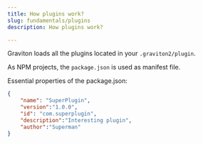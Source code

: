 ```yaml
---
title: How plugins work?
slug: fundamentals/plugins
description: How plugins work?

---
```



Graviton loads all the plugins located in your `.graviton2/plugin`.

As NPM projects, the `package.json` is used as manifest file.

Essential properties of the package.json:

```json
{
	"name": "SuperPlugin",
	"version":"1.0.0",
	"id": "com.superplugin",
	"description":"Interesting plugin",
	"author":"Superman"
}
```

